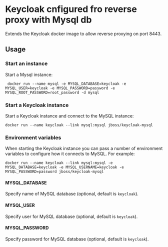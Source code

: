 # Keycloak cnfigured fro reverse proxy with Mysql db

Extends the Keycloak docker image to allow reverse proxying on port 8443.

## Usage

### Start an instance

Start a Mysql instance:

     docker run --name mysql -e MYSQL_DATABASE=keycloak -e MYSQL_USER=keycloak -e MYSQL_PASSWORD=password -e MYSQL_ROOT_PASSWORD=root_password -d mysql

### Start a Keycloak instance

Start a Keycloak instance and connect to the MySQL instance:

    docker run --name keycloak --link mysql:mysql jboss/keycloak-mysql

### Environment variables

When starting the Keycloak instance you can pass a number of environment variables to configure how it connects to MySQL. For example:

    docker run --name keycloak --link mysql:mysql -e MYSQL_DATABASE=keycloak -e MYSQL_USERNAME=keycloak -e MYSQL_PASSWORD=password jboss/keycloak-mysql

#### MYSQL_DATABASE

Specify name of MySQL database (optional, default is `keycloak`).

#### MYSQL_USER

Specify user for MySQL database (optional, default is `keycloak`).

#### MYSQL_PASSWORD

Specify password for MySQL database (optional, default is `keycloak`).

